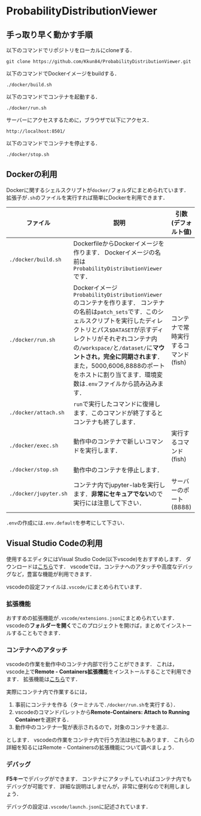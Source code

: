 # ProbabilityDistributionViewer

## 手っ取り早く動かす手順

以下のコマンドでリポジトリをローカルにcloneする．

```
git clone https://github.com/Kkun84/ProbabilityDistributionViewer.git
```

以下のコマンドでDockerイメージをbuildする．

```
./docker/build.sh
```

以下のコマンドでコンテナを起動する．

```
./docker/run.sh
```

サーバーにアクセスするために，ブラウザで以下にアクセス．

```
http://localhost:8501/
```

以下のコマンドでコンテナを停止する．

```
./docker/stop.sh
```

## Dockerの利用

Dockerに関するシェルスクリプトが`docker/`フォルダにまとめられています．
拡張子が`.sh`のファイルを実行すれば簡単にDockerを利用できます．

| ファイル              | 説明                                                                                                                                                                                                                                                                                                                                                                     | 引数 (デフォルト値)                   |
| --------------------- | ------------------------------------------------------------------------------------------------------------------------------------------------------------------------------------------------------------------------------------------------------------------------------------------------------------------------------------------------------------------------ | ------------------------------------- |
| `./docker/build.sh`   | DockerfileからDockerイメージを作ります． Dockerイメージの名前は`ProbabilityDistributionViewer`です．                                                                                                                                                                                                                                                                     |
| `./docker/run.sh`     | Dockerイメージ`ProbabilityDistributionViewer`のコンテナを作ります． コンテナの名前は`patch_sets`です．このシェルスクリプトを実行したディレクトリとパス`$DATASET`が示すディレクトリがそれぞれコンテナ内の`/workspace/`と`/dataset/`に**マウントされ，完全に同期されます**．また，5000,6006,8888のポートをホストに割り当てます．環境変数は`.env`ファイルから読み込みます． | コンテナで常時実行するコマンド (fish) |
| `./docker/attach.sh`  | `run`で実行したコマンドに復帰します．このコマンドが終了するとコンテナも終了します．                                                                                                                                                                                                                                                                                      |
| `./docker/exec.sh`    | 動作中のコンテナで新しいコマンドを実行します．                                                                                                                                                                                                                                                                                                                           | 実行するコマンド (fish)               |
| `./docker/stop.sh`    | 動作中のコンテナを停止します．                                                                                                                                                                                                                                                                                                                                           |                                       |
| `./docker/jupyter.sh` | コンテナ内でjupyter-labを実行します．**非常にセキュアでない**ので実行には注意して下さい．                                                                                                                                                                                                                                                                                | サーバーのポート (8888)               |

`.env`の作成には`.env.default`を参考にして下さい．

## Visual Studio Codeの利用

使用するエディタにはVisual Studio Code(以下vscode)をおすすめします．
ダウンロードは[こちら](https://code.visualstudio.com/)です．
vscodeでは，コンテナへのアタッチや高度なデバッグなど，豊富な機能が利用できます．

vscodeの設定ファイルは`.vscode/`にまとめられています．

### 拡張機能

おすすめの拡張機能が`.vscode/extensions.json`にまとめられています．
vscodeの**フォルダーを開く**でこのプロジェクトを開けば，まとめてインストールすることもできます．

### コンテナへのアタッチ

vscodeの作業を動作中のコンテナ内部で行うことができます．
これは，vscode上で**Remote - Containers拡張機能**をインストールすることで利用できます．
拡張機能は[こちら](https://marketplace.visualstudio.com/items?itemName=ms-vscode-remote.remote-containers)です．

実際にコンテナ内で作業するには，

1. 事前にコンテナを作る（ターミナルで`./docker/run.sh`を実行する）．
1. vscodeのコマンドパレットから**Remote-Containers: Attach to Running Container**を選択する．
1. 動作中のコンテナ一覧が表示されるので，対象のコンテナを選ぶ．

とします．
vscodeの作業をコンテナ内で行う方法は他にもあります．
これらの詳細を知るにはRemote - Containersの拡張機能について調べましょう．

### デバッグ

**F5キー**でデバッグができます．
コンテナにアタッチしていればコンテナ内でもデバッグが可能です．
詳細な説明はしませんが，非常に便利なので利用しましょう．

デバッグの設定は`.vscode/launch.json`に記述されています．
